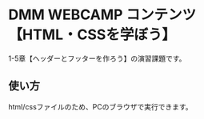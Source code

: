 # DMM WEBCAMP コンテンツ【HTML・CSSを学ぼう】
1-5章【ヘッダーとフッターを作ろう】の演習課題です。
## 使い方
html/cssファイルのため、PCのブラウザで実行できます。
